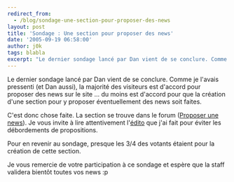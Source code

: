 ```yaml
---
redirect_from:
  - /blog/sondage-une-section-pour-proposer-des-news
layout: post
title: 'Sondage : Une section pour proposer des news'
date: '2005-09-19 06:58:00'
author: j0k
tags: blabla
excerpt: "Le dernier sondage lancé par Dan vient de se conclure. Comme je l'avais pressenti (et Dan aussi), la majorité des visiteurs est d'accord pour proposer des news sur le site ... du moins est d'accord pour que la création d'une section pour y proposer éventuellement des news soit faites.     \nC'est donc chose faite. La section se trouve dans le forum ([Proposer une      …"
---
```


Le dernier sondage lancé par Dan vient de se conclure. Comme je l'avais pressenti (et Dan aussi), la majorité des visiteurs est d'accord pour proposer des news sur le site ... du moins est d'accord pour que la création d'une section pour y proposer éventuellement des news soit faites.

C'est donc chose faite. La section se trouve dans le forum ([Proposer une news](http://www.j0k3r.net/forum/forum-proposer-vos-news-16.htm)). Je vous invite à lire attentivement l'[édito](http://www.j0k3r.net/forum/a-lire-avant-de-proposer-une-news-694.htm) que j'ai fait pour éviter les débordements de propositions.

Pour en revenir au sondage, presque les 3/4 des votants étaient pour la création de cette section.


Je vous remercie de votre participation à ce sondage et espère que la staff validera bientôt toutes vos news :p
